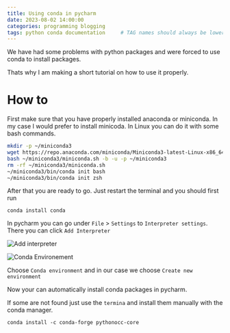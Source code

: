 ```yaml
---
title: Using conda in pycharm
date: 2023-08-02 14:00:00 
categories: programming blogging 
tags: python conda documentation     # TAG names should always be lowercase
---
```



We have had some problems with python packages and were forced to use conda to install packages.

Thats why I am making a short tutorial on how to use it properly.

# How to

First make sure that you have properly installed anaconda or miniconda. In my case I would prefer to install minicoda. In Linux you can do it with some bash commands. 

```bash
mkdir -p ~/miniconda3
wget https://repo.anaconda.com/miniconda/Miniconda3-latest-Linux-x86_64.sh -O ~/miniconda3/miniconda.sh
bash ~/miniconda3/miniconda.sh -b -u -p ~/miniconda3
rm -rf ~/miniconda3/miniconda.sh
~/miniconda3/bin/conda init bash
~/miniconda3/bin/conda init zsh
```

After that you are ready to go. Just restart the terminal and you should first run

```shell
conda install conda
```

In pycharm you can go under `File` > `Settings` to `Interpreter settings`. There you can click `Add Interpreter`

![Add interpreter](/assets/img/add-interpreter.png.png)

![Conda Environement](/assets/img/conda-interpreter.png.png)

Choose `Conda environment` and in our case we choose `Create new environment`

Now your can automatically install conda packages in pycharm.

If some are not found just use the `termina` and install them manually with the conda manager.

```shell
conda install -c conda-forge pythonocc-core
```
